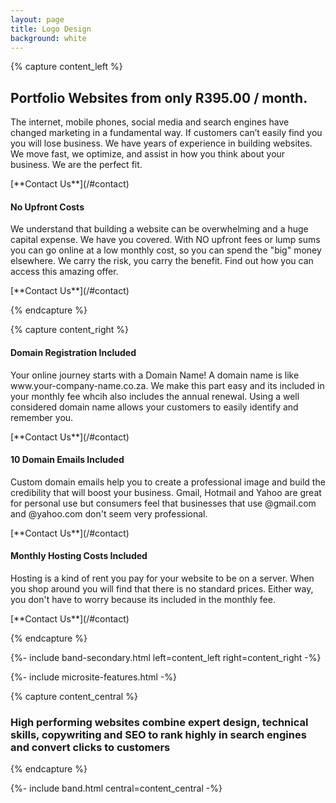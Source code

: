 ```yaml
---
layout: page
title: Logo Design
background: white
---
```


{% capture content_left %}

## Portfolio Websites from only R395.00 / month.

<p class="lead">The internet, mobile phones, social media and search engines have changed marketing in a fundamental way. If customers can’t easily find you you will lose business. We have years of experience in building websites. We move fast, we optimize, and assist in how you think about your business. We are the perfect fit.</p>
[**Contact Us**](/#contact)

####  No Upfront Costs

<p class="lead"> 
We understand that building a website can be overwhelming and a huge capital expense. We have you covered.  With NO upfront fees or lump sums you can go online at a low monthly cost, so you can spend the "big" money elsewhere. We carry the risk, you carry the benefit. Find out how you can access this amazing offer.</p>
[**Contact Us**](/#contact)

{% endcapture %}

{% capture content_right %}

####  Domain Registration Included

<p class="lead"> Your online journey starts with a Domain Name! A domain name is like www.your-company-name.co.za. We make this part easy and its included in your monthly fee whcih also includes the annual renewal. Using a well considered domain name allows your customers to easily identify and remember you.</p>
[**Contact Us**](/#contact)

####  10 Domain Emails Included

<p class="lead"> Custom domain emails help you to create a professional image and build the credibility that will boost your business. Gmail, Hotmail and Yahoo are great for personal use but consumers feel that businesses that use @gmail.com and @yahoo.com don't seem very professional.</p>
[**Contact Us**](/#contact)


####  Monthly Hosting Costs Included

<p class="lead"> Hosting is a kind of rent you pay for your website to be on a server. When you shop around you will find that there is no standard prices. Either way, you don't have to worry because its included in the monthly fee.</p>
[**Contact Us**](/#contact)

{% endcapture %}


{%- include band-secondary.html left=content_left right=content_right -%}

{%- include microsite-features.html -%}

{% capture content_central %}

### High performing websites combine expert design, technical skills, copywriting and SEO to rank highly in search engines and convert clicks to customers

{% endcapture %}

{%- include band.html central=content_central -%}